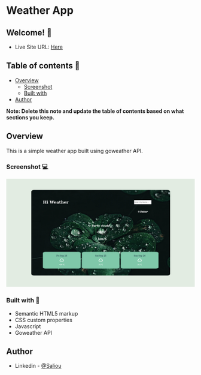# Weather App

## Welcome! 👋

- Live Site URL: [Here](https://saliou1920.github.io/weather-app/)

## Table of contents 🙂

- [Overview](#overview)
  - [Screenshot](#screenshot)
  - [Built with](#built-with)
- [Author](#author)

**Note: Delete this note and update the table of contents based on what sections you keep.**

## Overview

This is a simple weather app built using goweather API.

### Screenshot 💻

<p align="center">
  <img src="images/weather.png" alt="App"/>
</p>

### Built with 🧰

- Semantic HTML5 markup
- CSS custom properties
- Javascript
- Goweather API

## Author

- Linkedin - [@Saliou](https://www.linkedin.com/in/saliou-diop-527741112/)
